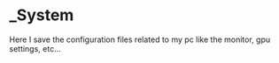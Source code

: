 # \_System

Here I save the configuration files related to my pc like the monitor, gpu settings, etc...
